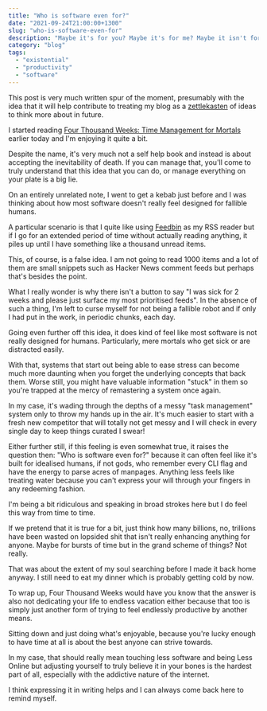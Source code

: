 ```yaml
---
title: "Who is software even for?"
date: "2021-09-24T21:00:00+1300"
slug: "who-is-software-even-for"
description: "Maybe it's for you? Maybe it's for me? Maybe it isn't for any of us!"
category: "blog"
tags:
  - "existential"
  - "productivity"
  - "software"
---
```


This post is very much written spur of the moment, presumably with the idea that it will help contribute to treating my blog as a [zettlekasten](/blog/zettelkasten-blog-a-good-idea/) of ideas to think more about in future.

I started reading [Four Thousand Weeks: Time Management for Mortals](https://us.macmillan.com/books/9780374159122) earlier today and I'm enjoying it quite a bit.

Despite the name, it's very much not a self help book and instead is about accepting the inevitability of death. If you can manage that, you'll come to truly understand that this idea that you can do, or manage everything on your plate is a big lie.

On an entirely unrelated note, I went to get a kebab just before and I was thinking about how most software doesn't really feel designed for fallible humans.

A particular scenario is that I quite like using [Feedbin](https://feedbin.com/) as my RSS reader but if I go for an extended period of time without actually reading anything, it piles up until I have something like a thousand unread items.

This, of course, is a false idea. I am not going to read 1000 items and a lot of them are small snippets such as Hacker News comment feeds but perhaps that's besides the point.

What I really wonder is why there isn't a button to say "I was sick for 2 weeks and please just surface my most prioritised feeds". In the absence of such a thing, I'm left to curse myself for not being a fallible robot and if only I had put in the work, in periodic chunks, each day.

Going even further off this idea, it does kind of feel like most software is not really designed for humans. Particularly, mere mortals who get sick or are distracted easily.

With that, systems that start out being able to ease stress can become much more daunting when you forget the underlying concepts that back them. Worse still, you might have valuable information "stuck" in them so you're trapped at the mercy of remastering a system once again.

In my case, it's wading through the depths of a messy "task management" system only to throw my hands up in the air. It's much easier to start with a fresh new competitor that will totally not get messy and I will check in every single day to keep things curated I swear!

Either further still, if this feeling is even somewhat true, it raises the question then: "Who is software even for?" because it can often feel like it's built for idealised humans, if not gods, who remember every CLI flag and have the energy to parse acres of manpages. Anything less feels like treating water because you can't express your will through your fingers in any redeeming fashion.

I'm being a bit ridiculous and speaking in broad strokes here but I do feel this way from time to time.

If we pretend that it is true for a bit, just think how many billions, no, trillions have been wasted on lopsided shit that isn't really enhancing anything for anyone. Maybe for bursts of time but in the grand scheme of things? Not really.

That was about the extent of my soul searching before I made it back home anyway. I still need to eat my dinner which is probably getting cold by now.

To wrap up, Four Thousand Weeks would have you know that the answer is also not dedicating your life to endless vacation either because that too is simply just another form of trying to feel endlessly productive by another means.

Sitting down and just doing what's enjoyable, because you're lucky enough to have time at all is about the best anyone can strive towards.

In my case, that should really mean touching less software and being Less Online but adjusting yourself to truly believe it in your bones is the hardest part of all, especially with the addictive nature of the internet.

I think expressing it in writing helps and I can always come back here to remind myself.
